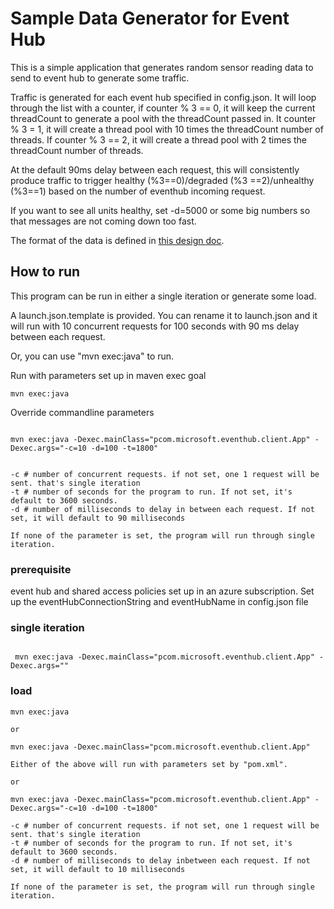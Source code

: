 # Sample Data Generator for Event Hub

This is a simple application that generates random sensor reading data to send to event hub to generate some traffic.

Traffic is generated for each event hub specified in config.json. It will loop through the list with a counter, if counter % 3 == 0, it will keep the current threadCount to generate a pool with the threadCount passed in. It counter % 3 = 1, it will create a thread pool with 10 times the threadCount number of threads. If counter % 3 == 2, it will create a thread pool with 2 times the threadCount number of threads. 

At the default 90ms delay between each request, this will consistently produce traffic to trigger healthy (%3==0)/degraded (%3 ==2)/unhealthy (%3==1) based on the number of eventhub incoming request.

If you want to see all units healthy, set -d=5000 or some big numbers so that messages are not coming down too fast. 

The format of the data is defined in [this design doc](https://dev.azure.com/CSECodeHub/516011C%20-%20HIGHLY%20CONFIDENTIAL%20-%20General%20Motors/_git/516011C%20-%20HIGHLY%20CONFIDENTIAL%20-%20General%20Motors?path=/docs/initial-unit-defintion.md).

## How to run

This program can be run in either a single iteration or generate some load.

A launch.json.template is provided. You can rename it to launch.json and it will run with 10 concurrent requests for 100 seconds with 90 ms delay between each request.

Or, you can use "mvn exec:java" to run.

Run with parameters set up in maven exec goal

```
mvn exec:java
```

Override commandline parameters

```

mvn exec:java -Dexec.mainClass="pcom.microsoft.eventhub.client.App" -Dexec.args="-c=10 -d=100 -t=1800" 


-c # number of concurrent requests. if not set, one 1 request will be sent. that's single iteration
-t # number of seconds for the program to run. If not set, it's default to 3600 seconds.
-d # number of milliseconds to delay in between each request. If not set, it will default to 90 milliseconds

If none of the parameter is set, the program will run through single iteration.
```

### prerequisite

event hub and shared access policies set up in an azure subscription.
Set up the eventHubConnectionString and eventHubName in config.json file

### single iteration

```

 mvn exec:java -Dexec.mainClass="pcom.microsoft.eventhub.client.App" -Dexec.args=""  
```

### load

```
mvn exec:java 

or 

mvn exec:java -Dexec.mainClass="pcom.microsoft.eventhub.client.App" 

Either of the above will run with parameters set by "pom.xml". 

or 

mvn exec:java -Dexec.mainClass="pcom.microsoft.eventhub.client.App" -Dexec.args="-c=10 -d=100 -t=1800" 

-c # number of concurrent requests. if not set, one 1 request will be sent. that's single iteration
-t # number of seconds for the program to run. If not set, it's default to 3600 seconds.
-d # number of milliseconds to delay inbetween each request. If not set, it will default to 10 milliseconds

If none of the parameter is set, the program will run through single iteration.
```

